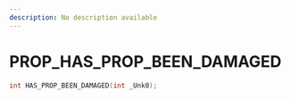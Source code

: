 ```yaml
---
description: No description available 
---
```


# PROP\_HAS_PROP_BEEN_DAMAGED

```cpp
int HAS_PROP_BEEN_DAMAGED(int _Unk0);
```